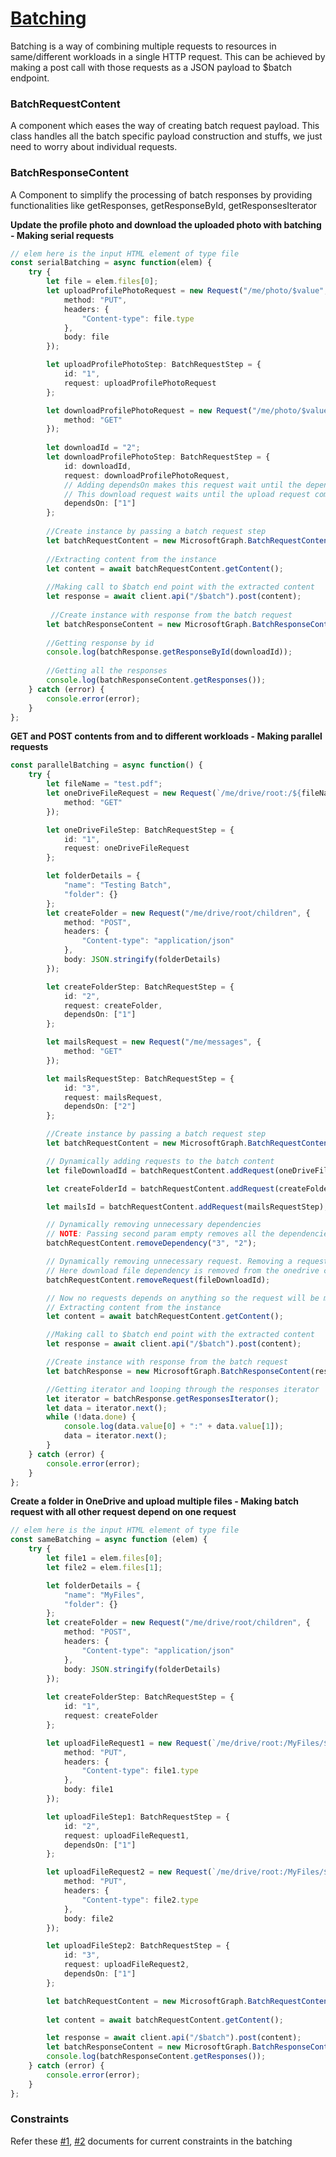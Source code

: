 # [Batching](https://developer.microsoft.com/en-us/graph/docs/concepts/json_batching)
Batching is a way of combining multiple requests to resources in same/different workloads in a single HTTP request. This can be achieved by making a post call with those requests as a JSON payload to $batch endpoint.

### BatchRequestContent
A component which eases the way of creating batch request payload. This class handles all the batch specific payload construction and stuffs, we just need to worry about individual requests.

### BatchResponseContent
A Component to simplify the processing of batch responses by providing functionalities like getResponses, getResponseById, getResponsesIterator

**Update the profile photo and download the uploaded photo with batching - Making serial requests**
```typescript
// elem here is the input HTML element of type file
const serialBatching = async function(elem) {
    try {
        let file = elem.files[0];
        let uploadProfilePhotoRequest = new Request("/me/photo/$value", {
            method: "PUT",
            headers: {
                "Content-type": file.type
            },
            body: file
        });

        let uploadProfilePhotoStep: BatchRequestStep = {
            id: "1",
            request: uploadProfilePhotoRequest
        };

        let downloadProfilePhotoRequest = new Request("/me/photo/$value", {
            method: "GET"
        });
        
        let downloadId = "2";
        let downloadProfilePhotoStep: BatchRequestStep = {
            id: downloadId,
            request: downloadProfilePhotoRequest,
            // Adding dependsOn makes this request wait until the dependency finishes
            // This download request waits until the upload request completes
            dependsOn: ["1"]
        };
        
        //Create instance by passing a batch request step
        let batchRequestContent = new MicrosoftGraph.BatchRequestContent([uploadProfilePhotoStep, downloadProfilePhotoStep]);
        
        //Extracting content from the instance
        let content = await batchRequestContent.getContent();
        
        //Making call to $batch end point with the extracted content
        let response = await client.api("/$batch").post(content);
        
         //Create instance with response from the batch request
        let batchResponseContent = new MicrosoftGraph.BatchResponseContent(response);
        
        //Getting response by id
        console.log(batchResponse.getResponseById(downloadId));
        
        //Getting all the responses
        console.log(batchResponseContent.getResponses());
    } catch (error) {
        console.error(error);
    }
};

```

**GET and POST contents from and to different workloads - Making parallel requests**

```typescript
const parallelBatching = async function() {
    try {
        let fileName = "test.pdf";
        let oneDriveFileRequest = new Request(`/me/drive/root:/${fileName}:/content`, {
            method: "GET"
        });

        let oneDriveFileStep: BatchRequestStep = {
            id: "1",
            request: oneDriveFileRequest
        };

        let folderDetails = {
            "name": "Testing Batch",
            "folder": {}
        };
        let createFolder = new Request("/me/drive/root/children", {
            method: "POST",
            headers: {
                "Content-type": "application/json"
            },
            body: JSON.stringify(folderDetails)
        });

        let createFolderStep: BatchRequestStep = {
            id: "2",
            request: createFolder,
            dependsOn: ["1"]
        };

        let mailsRequest = new Request("/me/messages", {
            method: "GET"
        });

        let mailsRequestStep: BatchRequestStep = {
            id: "3",
            request: mailsRequest,
            dependsOn: ["2"]
        };

        //Create instance by passing a batch request step
        let batchRequestContent = new MicrosoftGraph.BatchRequestContent();

        // Dynamically adding requests to the batch content
        let fileDownloadId = batchRequestContent.addRequest(oneDriveFileStep);

        let createFolderId = batchRequestContent.addRequest(createFolderStep);

        let mailsId = batchRequestContent.addRequest(mailsRequestStep);

        // Dynamically removing unnecessary dependencies
        // NOTE: Passing second param empty removes all the dependencies for that request
        batchRequestContent.removeDependency("3", "2");

        // Dynamically removing unnecessary request. Removing a request automatically removes the dependencies in relevant dependents
        // Here download file dependency is removed from the onedrive create folder request
        batchRequestContent.removeRequest(fileDownloadId);

        // Now no requests depends on anything so the request will be made parallel in the service end
        // Extracting content from the instance
        let content = await batchRequestContent.getContent();

        //Making call to $batch end point with the extracted content
        let response = await client.api("/$batch").post(content);

        //Create instance with response from the batch request
        let batchResponse = new MicrosoftGraph.BatchResponseContent(response);

        //Getting iterator and looping through the responses iterator
        let iterator = batchResponse.getResponsesIterator();
        let data = iterator.next();
        while (!data.done) {
            console.log(data.value[0] + ":" + data.value[1]);
            data = iterator.next();
        }
    } catch (error) {
        console.error(error);
    }
};
```

**Create a folder in OneDrive and upload multiple files - Making batch request with all other request depend on one request**

```typescript
// elem here is the input HTML element of type file
const sameBatching = async function (elem) {
    try {
        let file1 = elem.files[0];
        let file2 = elem.files[1];

        let folderDetails = {
            "name": "MyFiles",
            "folder": {}
        };
        let createFolder = new Request("/me/drive/root/children", {
            method: "POST",
            headers: {
                "Content-type": "application/json"
            },
            body: JSON.stringify(folderDetails)
        });
        
        let createFolderStep: BatchRequestStep = {
            id: "1",
            request: createFolder
        };

        let uploadFileRequest1 = new Request(`/me/drive/root:/MyFiles/${file1.name}:/content`, {
            method: "PUT",
            headers: {
                "Content-type": file1.type
            },
            body: file1
        });

        let uploadFileStep1: BatchRequestStep = {
            id: "2",
            request: uploadFileRequest1,
            dependsOn: ["1"]
        };

        let uploadFileRequest2 = new Request(`/me/drive/root:/MyFiles/${file2.name}:/content`, {
            method: "PUT",
            headers: {
                "Content-type": file2.type
            },
            body: file2
        });

        let uploadFileStep2: BatchRequestStep = {
            id: "3",
            request: uploadFileRequest2,
            dependsOn: ["1"]
        };

        let batchRequestContent = new MicrosoftGraph.BatchRequestContent([createFolderStep, uploadFileStep1, uploadFileStep2]);
        
        let content = await batchRequestContent.getContent();

        let response = await client.api("/$batch").post(content);
        let batchResponseContent = new MicrosoftGraph.BatchResponseContent(response);
        console.log(batchResponseContent.getResponses());
    } catch (error) {
        console.error(error);
    }
};
```

### Constraints
Refer these [#1](https://developer.microsoft.com/en-us/graph/docs/concepts/json_batching), [#2](https://developer.microsoft.com/en-us/graph/docs/concepts/known_issues#json-batching) documents for current constraints in the batching


